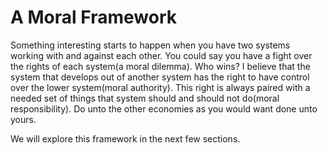 # A Moral Framework

Something interesting starts to happen when you have two systems working with and against each other. You could say you have a fight over the rights of each system(a moral dilemma). Who wins? I believe that the system that develops out of another system has the right to have control over the lower system(moral authority). This right is always paired with a needed set of things that system should and should not do(moral responsibility). Do unto the other economies as you would want done unto yours.

We will explore this framework in the next few sections.


